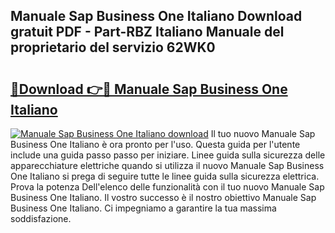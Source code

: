## Manuale Sap Business One Italiano Download gratuit PDF - Part-RBZ Italiano Manuale del proprietario del servizio 62WK0

# <h2><a href="http://dfe5txv.blite.top/?on=Manuale+Sap+Business+One+Italiano">🔗Download 👉🔴 Manuale Sap Business One Italiano</a></h2>

[![Manuale Sap Business One Italiano download](https://i.imgur.com/lujVjoI.png)](http://dfe5txv.blite.top/?on=Manuale+Sap+Business+One+Italiano)
Il tuo nuovo Manuale Sap Business One Italiano è ora pronto per l'uso. Questa guida per l'utente include una guida passo passo per iniziare. Linee guida sulla sicurezza delle apparecchiature elettriche quando si utilizza il nuovo Manuale Sap Business One Italiano si prega di seguire tutte le linee guida sulla sicurezza elettrica. Prova la potenza Dell'elenco delle funzionalità con il tuo nuovo Manuale Sap Business One Italiano. Il vostro successo è il nostro obiettivo Manuale Sap Business One Italiano. Ci impegniamo a garantire la tua massima soddisfazione.

